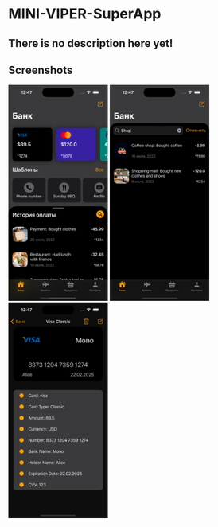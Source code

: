 # MINI-VIPER-SuperApp

## There is no description here yet!

## Screenshots

<html>
 <body>
  <p>
    <img src="Screenshot/1.png" width="200">
    <img src="Screenshot/2.png" width="200">
    <img src="Screenshot/3.png" width="200">
  </p>
 </body>
</html>
